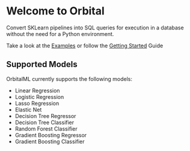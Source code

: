 # Welcome to Orbital

Convert SKLearn pipelines into SQL queries for execution in a database
without the need for a Python environment.

Take a look at the [Examples](https://github.com/posit-dev/orbital/tree/main/examples) 
or follow the [Getting Started](getstarted.md) Guide

## Supported Models

OrbitalML currently supports the following models:

-   Linear Regression
-   Logistic Regression
-   Lasso Regression
-   Elastic Net
-   Decision Tree Regressor
-   Decision Tree Classifier
-   Random Forest Classifier
-   Gradient Boosting Regressor
-   Gradient Boosting Classifier

